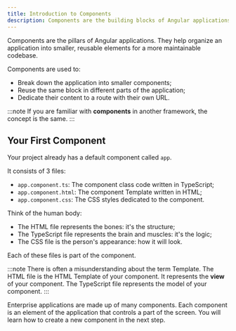 ```yaml
---
title: Introduction to Components
description: Components are the building blocks of Angular applications.
---
```


Components are the pillars of Angular applications.
They help organize an application into smaller, reusable elements for a more maintainable codebase.

Components are used to:

- Break down the application into smaller components;
- Reuse the same block in different parts of the application;
- Dedicate their content to a route with their own URL.

:::note
If you are familiar with **components** in another framework, the concept is the same.
:::

## Your First Component

Your project already has a default component called `app`.

It consists of 3 files:

- `app.component.ts`: The component class code written in TypeScript;
- `app.component.html`: The component Template written in HTML;
- `app.component.css`: The CSS styles dedicated to the component.

Think of the human body:

- The HTML file represents the bones: it's the structure;
- The TypeScript file represents the brain and muscles: it's the logic;
- The CSS file is the person's appearance: how it will look.

Each of these files is part of the component.

:::note
There is often a misunderstanding about the term Template. The HTML file is the HTML Template of your component. It represents the **view** of your component.
The TypeScript file represents the model of your component.
:::

Enterprise applications are made up of many components. Each component is an element of the application that controls a part of the screen.
You will learn how to create a new component in the next step.
